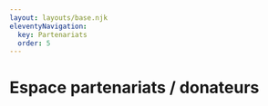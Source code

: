 ```yaml
---
layout: layouts/base.njk
eleventyNavigation:
  key: Partenariats
  order: 5
---
```


# Espace partenariats / donateurs
